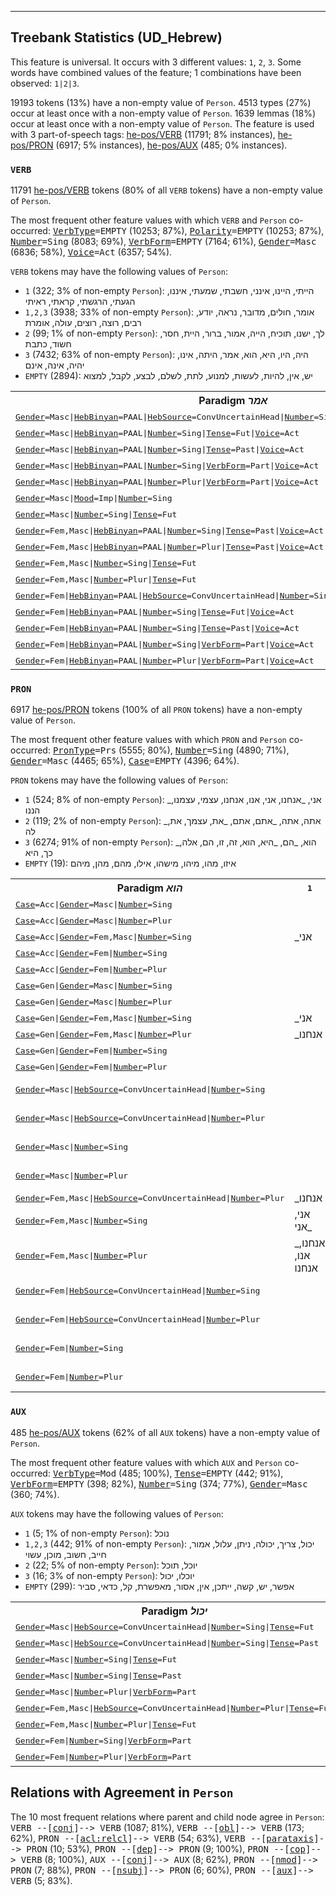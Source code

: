 

--------------------------------------------------------------------------------

## Treebank Statistics (UD_Hebrew)

This feature is universal.
It occurs with 3 different values: `1`, `2`, `3`.
Some words have combined values of the feature; 1 combinations have been observed: `1|2|3`.

19193 tokens (13%) have a non-empty value of `Person`.
4513 types (27%) occur at least once with a non-empty value of `Person`.
1639 lemmas (18%) occur at least once with a non-empty value of `Person`.
The feature is used with 3 part-of-speech tags: [he-pos/VERB]() (11791; 8% instances), [he-pos/PRON]() (6917; 5% instances), [he-pos/AUX]() (485; 0% instances).

### `VERB`

11791 [he-pos/VERB]() tokens (80% of all `VERB` tokens) have a non-empty value of `Person`.

The most frequent other feature values with which `VERB` and `Person` co-occurred: <tt><a href="VerbType.html">VerbType</a>=EMPTY</tt> (10253; 87%), <tt><a href="Polarity.html">Polarity</a>=EMPTY</tt> (10253; 87%), <tt><a href="Number.html">Number</a>=Sing</tt> (8083; 69%), <tt><a href="VerbForm.html">VerbForm</a>=EMPTY</tt> (7164; 61%), <tt><a href="Gender.html">Gender</a>=Masc</tt> (6836; 58%), <tt><a href="Voice.html">Voice</a>=Act</tt> (6357; 54%).

`VERB` tokens may have the following values of `Person`:

* `1` (322; 3% of non-empty `Person`): הייתי, היינו, אינני, חשבתי, שמעתי, איננו, הגעתי, הרגשתי, קראתי, ראיתי
* `1,2,3` (3938; 33% of non-empty `Person`): אומר, חולים, מדובר, נראה, יודע, רבים, רוצה, רוצים, עולה, אומרת
* `2` (99; 1% of non-empty `Person`): לך, ישנו, תוכיח, הייה, אמור, ברור, היית, חסר, חשוד, כתבת
* `3` (7432; 63% of non-empty `Person`): היה, היו, היא, הוא, אמר, היתה, אינו, יהיה, אינה, אינם
* `EMPTY` (2894): יש, אין, להיות, לעשות, למנוע, לתת, לשלם, לבצע, לקבל, למצוא

<table>
  <tr><th>Paradigm <i>אמר</i></th><th><tt>1</tt></th><th><tt>1,2,3</tt></th><th><tt>2</tt></th><th><tt>3</tt></th></tr>
  <tr><td><tt><a href="Gender.html">Gender</a>=Masc|<a href="HebBinyan.html">HebBinyan</a>=PAAL|<a href="HebSource.html">HebSource</a>=ConvUncertainHead|<a href="Number.html">Number</a>=Sing|<a href="Tense.html">Tense</a>=Past|<a href="Voice.html">Voice</a>=Act</tt></td><td></td><td></td><td></td><td>אמר</td></tr>
  <tr><td><tt><a href="Gender.html">Gender</a>=Masc|<a href="HebBinyan.html">HebBinyan</a>=PAAL|<a href="Number.html">Number</a>=Sing|<a href="Tense.html">Tense</a>=Fut|<a href="Voice.html">Voice</a>=Act</tt></td><td></td><td></td><td>תאמר</td><td></td></tr>
  <tr><td><tt><a href="Gender.html">Gender</a>=Masc|<a href="HebBinyan.html">HebBinyan</a>=PAAL|<a href="Number.html">Number</a>=Sing|<a href="Tense.html">Tense</a>=Past|<a href="Voice.html">Voice</a>=Act</tt></td><td></td><td></td><td>אמרת</td><td>אמר</td></tr>
  <tr><td><tt><a href="Gender.html">Gender</a>=Masc|<a href="HebBinyan.html">HebBinyan</a>=PAAL|<a href="Number.html">Number</a>=Sing|<a href="VerbForm.html">VerbForm</a>=Part|<a href="Voice.html">Voice</a>=Act</tt></td><td></td><td>אומר</td><td></td><td></td></tr>
  <tr><td><tt><a href="Gender.html">Gender</a>=Masc|<a href="HebBinyan.html">HebBinyan</a>=PAAL|<a href="Number.html">Number</a>=Plur|<a href="VerbForm.html">VerbForm</a>=Part|<a href="Voice.html">Voice</a>=Act</tt></td><td></td><td>אומרים</td><td></td><td></td></tr>
  <tr><td><tt><a href="Gender.html">Gender</a>=Masc|<a href="Mood.html">Mood</a>=Imp|<a href="Number.html">Number</a>=Sing</tt></td><td></td><td></td><td>אמור</td><td></td></tr>
  <tr><td><tt><a href="Gender.html">Gender</a>=Masc|<a href="Number.html">Number</a>=Sing|<a href="Tense.html">Tense</a>=Fut</tt></td><td></td><td></td><td></td><td>יאמר</td></tr>
  <tr><td><tt><a href="Gender.html">Gender</a>=Fem,Masc|<a href="HebBinyan.html">HebBinyan</a>=PAAL|<a href="Number.html">Number</a>=Sing|<a href="Tense.html">Tense</a>=Past|<a href="Voice.html">Voice</a>=Act</tt></td><td>אמרתי</td><td></td><td></td><td></td></tr>
  <tr><td><tt><a href="Gender.html">Gender</a>=Fem,Masc|<a href="HebBinyan.html">HebBinyan</a>=PAAL|<a href="Number.html">Number</a>=Plur|<a href="Tense.html">Tense</a>=Past|<a href="Voice.html">Voice</a>=Act</tt></td><td>אמרנו</td><td></td><td></td><td>אמרו</td></tr>
  <tr><td><tt><a href="Gender.html">Gender</a>=Fem,Masc|<a href="Number.html">Number</a>=Sing|<a href="Tense.html">Tense</a>=Fut</tt></td><td>אומר</td><td></td><td></td><td></td></tr>
  <tr><td><tt><a href="Gender.html">Gender</a>=Fem,Masc|<a href="Number.html">Number</a>=Plur|<a href="Tense.html">Tense</a>=Fut</tt></td><td></td><td></td><td></td><td>יאמרו</td></tr>
  <tr><td><tt><a href="Gender.html">Gender</a>=Fem|<a href="HebBinyan.html">HebBinyan</a>=PAAL|<a href="HebSource.html">HebSource</a>=ConvUncertainHead|<a href="Number.html">Number</a>=Sing|<a href="VerbForm.html">VerbForm</a>=Part|<a href="Voice.html">Voice</a>=Act</tt></td><td></td><td>אומרת</td><td></td><td></td></tr>
  <tr><td><tt><a href="Gender.html">Gender</a>=Fem|<a href="HebBinyan.html">HebBinyan</a>=PAAL|<a href="Number.html">Number</a>=Sing|<a href="Tense.html">Tense</a>=Fut|<a href="Voice.html">Voice</a>=Act</tt></td><td></td><td></td><td></td><td>תאמר</td></tr>
  <tr><td><tt><a href="Gender.html">Gender</a>=Fem|<a href="HebBinyan.html">HebBinyan</a>=PAAL|<a href="Number.html">Number</a>=Sing|<a href="Tense.html">Tense</a>=Past|<a href="Voice.html">Voice</a>=Act</tt></td><td></td><td></td><td></td><td>אמרה</td></tr>
  <tr><td><tt><a href="Gender.html">Gender</a>=Fem|<a href="HebBinyan.html">HebBinyan</a>=PAAL|<a href="Number.html">Number</a>=Sing|<a href="VerbForm.html">VerbForm</a>=Part|<a href="Voice.html">Voice</a>=Act</tt></td><td></td><td>אומרת</td><td></td><td></td></tr>
  <tr><td><tt><a href="Gender.html">Gender</a>=Fem|<a href="HebBinyan.html">HebBinyan</a>=PAAL|<a href="Number.html">Number</a>=Plur|<a href="VerbForm.html">VerbForm</a>=Part|<a href="Voice.html">Voice</a>=Act</tt></td><td></td><td>אומרות</td><td></td><td></td></tr>
</table>

### `PRON`

6917 [he-pos/PRON]() tokens (100% of all `PRON` tokens) have a non-empty value of `Person`.

The most frequent other feature values with which `PRON` and `Person` co-occurred: <tt><a href="PronType.html">PronType</a>=Prs</tt> (5555; 80%), <tt><a href="Number.html">Number</a>=Sing</tt> (4890; 71%), <tt><a href="Gender.html">Gender</a>=Masc</tt> (4465; 65%), <tt><a href="Case.html">Case</a>=EMPTY</tt> (4396; 64%).

`PRON` tokens may have the following values of `Person`:

* `1` (524; 8% of non-empty `Person`): _אני, _אנחנו, אני, אנו, אנחנו, עצמי, עצמנו, הננו
* `2` (119; 2% of non-empty `Person`): _אתה, אתה, _אתם, אתם, _את, עצמך, את, לה
* `3` (6274; 91% of non-empty `Person`): _הוא, _הם, _היא, הוא, זה, זו, הם, אלה, כך, היא
* `EMPTY` (19): איזו, מהו, מיהו, מישהו, אילו, מהם, מהן, מיהם

<table>
  <tr><th>Paradigm <i>הוא</i></th><th><tt>1</tt></th><th><tt>2</tt></th><th><tt>3</tt></th></tr>
  <tr><td><tt><a href="Case.html">Case</a>=Acc|<a href="Gender.html">Gender</a>=Masc|<a href="Number.html">Number</a>=Sing</tt></td><td></td><td>_אתה</td><td>_הוא</td></tr>
  <tr><td><tt><a href="Case.html">Case</a>=Acc|<a href="Gender.html">Gender</a>=Masc|<a href="Number.html">Number</a>=Plur</tt></td><td></td><td>_אתם</td><td>_הם</td></tr>
  <tr><td><tt><a href="Case.html">Case</a>=Acc|<a href="Gender.html">Gender</a>=Fem,Masc|<a href="Number.html">Number</a>=Sing</tt></td><td>_אני</td><td></td><td></td></tr>
  <tr><td><tt><a href="Case.html">Case</a>=Acc|<a href="Gender.html">Gender</a>=Fem|<a href="Number.html">Number</a>=Sing</tt></td><td></td><td></td><td>_היא</td></tr>
  <tr><td><tt><a href="Case.html">Case</a>=Acc|<a href="Gender.html">Gender</a>=Fem|<a href="Number.html">Number</a>=Plur</tt></td><td></td><td></td><td>_הן</td></tr>
  <tr><td><tt><a href="Case.html">Case</a>=Gen|<a href="Gender.html">Gender</a>=Masc|<a href="Number.html">Number</a>=Sing</tt></td><td></td><td>_אתה</td><td>_הוא</td></tr>
  <tr><td><tt><a href="Case.html">Case</a>=Gen|<a href="Gender.html">Gender</a>=Masc|<a href="Number.html">Number</a>=Plur</tt></td><td></td><td>_אתם</td><td>_הם</td></tr>
  <tr><td><tt><a href="Case.html">Case</a>=Gen|<a href="Gender.html">Gender</a>=Fem,Masc|<a href="Number.html">Number</a>=Sing</tt></td><td>_אני</td><td></td><td></td></tr>
  <tr><td><tt><a href="Case.html">Case</a>=Gen|<a href="Gender.html">Gender</a>=Fem,Masc|<a href="Number.html">Number</a>=Plur</tt></td><td>_אנחנו</td><td></td><td></td></tr>
  <tr><td><tt><a href="Case.html">Case</a>=Gen|<a href="Gender.html">Gender</a>=Fem|<a href="Number.html">Number</a>=Sing</tt></td><td></td><td>_את</td><td>_היא</td></tr>
  <tr><td><tt><a href="Case.html">Case</a>=Gen|<a href="Gender.html">Gender</a>=Fem|<a href="Number.html">Number</a>=Plur</tt></td><td></td><td></td><td>_הן</td></tr>
  <tr><td><tt><a href="Gender.html">Gender</a>=Masc|<a href="HebSource.html">HebSource</a>=ConvUncertainHead|<a href="Number.html">Number</a>=Sing</tt></td><td></td><td></td><td>_הוא, הוא</td></tr>
  <tr><td><tt><a href="Gender.html">Gender</a>=Masc|<a href="HebSource.html">HebSource</a>=ConvUncertainHead|<a href="Number.html">Number</a>=Plur</tt></td><td></td><td></td><td>_הם, הם</td></tr>
  <tr><td><tt><a href="Gender.html">Gender</a>=Masc|<a href="Number.html">Number</a>=Sing</tt></td><td></td><td>_אתה, אתה</td><td>_הוא, הוא</td></tr>
  <tr><td><tt><a href="Gender.html">Gender</a>=Masc|<a href="Number.html">Number</a>=Plur</tt></td><td></td><td>_אתם, אתם</td><td>_הם, הם</td></tr>
  <tr><td><tt><a href="Gender.html">Gender</a>=Fem,Masc|<a href="HebSource.html">HebSource</a>=ConvUncertainHead|<a href="Number.html">Number</a>=Plur</tt></td><td>_אנחנו</td><td></td><td></td></tr>
  <tr><td><tt><a href="Gender.html">Gender</a>=Fem,Masc|<a href="Number.html">Number</a>=Sing</tt></td><td>אני, _אני</td><td></td><td></td></tr>
  <tr><td><tt><a href="Gender.html">Gender</a>=Fem,Masc|<a href="Number.html">Number</a>=Plur</tt></td><td>_אנחנו, אנו, אנחנו</td><td></td><td></td></tr>
  <tr><td><tt><a href="Gender.html">Gender</a>=Fem|<a href="HebSource.html">HebSource</a>=ConvUncertainHead|<a href="Number.html">Number</a>=Sing</tt></td><td></td><td></td><td>_היא, היא</td></tr>
  <tr><td><tt><a href="Gender.html">Gender</a>=Fem|<a href="HebSource.html">HebSource</a>=ConvUncertainHead|<a href="Number.html">Number</a>=Plur</tt></td><td></td><td></td><td>_הן, הן</td></tr>
  <tr><td><tt><a href="Gender.html">Gender</a>=Fem|<a href="Number.html">Number</a>=Sing</tt></td><td></td><td>_את, את</td><td>_היא, היא</td></tr>
  <tr><td><tt><a href="Gender.html">Gender</a>=Fem|<a href="Number.html">Number</a>=Plur</tt></td><td></td><td></td><td>_הן, הן</td></tr>
</table>

### `AUX`

485 [he-pos/AUX]() tokens (62% of all `AUX` tokens) have a non-empty value of `Person`.

The most frequent other feature values with which `AUX` and `Person` co-occurred: <tt><a href="VerbType.html">VerbType</a>=Mod</tt> (485; 100%), <tt><a href="Tense.html">Tense</a>=EMPTY</tt> (442; 91%), <tt><a href="VerbForm.html">VerbForm</a>=EMPTY</tt> (398; 82%), <tt><a href="Number.html">Number</a>=Sing</tt> (374; 77%), <tt><a href="Gender.html">Gender</a>=Masc</tt> (360; 74%).

`AUX` tokens may have the following values of `Person`:

* `1` (5; 1% of non-empty `Person`): נוכל
* `1,2,3` (442; 91% of non-empty `Person`): יכול, צריך, יכולה, ניתן, עלול, אמור, חייב, חשוב, מוכן, עשוי
* `2` (22; 5% of non-empty `Person`): יוכל, תוכל
* `3` (16; 3% of non-empty `Person`): יוכלו, יכול
* `EMPTY` (299): אפשר, יש, קשה, ייתכן, אין, אסור, מאפשרת, קל, כדאי, סביר

<table>
  <tr><th>Paradigm <i>יכול</i></th><th><tt>1</tt></th><th><tt>1,2,3</tt></th><th><tt>2</tt></th><th><tt>3</tt></th></tr>
  <tr><td><tt><a href="Gender.html">Gender</a>=Masc|<a href="HebSource.html">HebSource</a>=ConvUncertainHead|<a href="Number.html">Number</a>=Sing|<a href="Tense.html">Tense</a>=Fut</tt></td><td></td><td></td><td>יוכל</td><td></td></tr>
  <tr><td><tt><a href="Gender.html">Gender</a>=Masc|<a href="HebSource.html">HebSource</a>=ConvUncertainHead|<a href="Number.html">Number</a>=Sing|<a href="Tense.html">Tense</a>=Past</tt></td><td></td><td></td><td></td><td>יכול</td></tr>
  <tr><td><tt><a href="Gender.html">Gender</a>=Masc|<a href="Number.html">Number</a>=Sing|<a href="Tense.html">Tense</a>=Fut</tt></td><td></td><td></td><td>יוכל</td><td></td></tr>
  <tr><td><tt><a href="Gender.html">Gender</a>=Masc|<a href="Number.html">Number</a>=Sing|<a href="Tense.html">Tense</a>=Past</tt></td><td></td><td></td><td></td><td>יכול</td></tr>
  <tr><td><tt><a href="Gender.html">Gender</a>=Masc|<a href="Number.html">Number</a>=Plur|<a href="VerbForm.html">VerbForm</a>=Part</tt></td><td></td><td>יכולים</td><td></td><td></td></tr>
  <tr><td><tt><a href="Gender.html">Gender</a>=Fem,Masc|<a href="HebSource.html">HebSource</a>=ConvUncertainHead|<a href="Number.html">Number</a>=Plur|<a href="Tense.html">Tense</a>=Fut</tt></td><td>נוכל</td><td></td><td></td><td></td></tr>
  <tr><td><tt><a href="Gender.html">Gender</a>=Fem,Masc|<a href="Number.html">Number</a>=Plur|<a href="Tense.html">Tense</a>=Fut</tt></td><td>נוכל</td><td></td><td></td><td>יוכלו</td></tr>
  <tr><td><tt><a href="Gender.html">Gender</a>=Fem|<a href="Number.html">Number</a>=Sing|<a href="VerbForm.html">VerbForm</a>=Part</tt></td><td></td><td>יכולה</td><td></td><td></td></tr>
  <tr><td><tt><a href="Gender.html">Gender</a>=Fem|<a href="Number.html">Number</a>=Plur|<a href="VerbForm.html">VerbForm</a>=Part</tt></td><td></td><td>יכולות</td><td></td><td></td></tr>
</table>

## Relations with Agreement in `Person`

The 10 most frequent relations where parent and child node agree in `Person`:
<tt>VERB --[<a href="../dep/conj.html">conj</a>]--> VERB</tt> (1087; 81%),
<tt>VERB --[<a href="../dep/obl.html">obl</a>]--> VERB</tt> (173; 62%),
<tt>PRON --[<a href="../dep/acl:relcl.html">acl:relcl</a>]--> VERB</tt> (54; 63%),
<tt>VERB --[<a href="../dep/parataxis.html">parataxis</a>]--> PRON</tt> (10; 53%),
<tt>PRON --[<a href="../dep/dep.html">dep</a>]--> PRON</tt> (9; 100%),
<tt>PRON --[<a href="../dep/cop.html">cop</a>]--> VERB</tt> (8; 100%),
<tt>AUX --[<a href="../dep/conj.html">conj</a>]--> AUX</tt> (8; 62%),
<tt>PRON --[<a href="../dep/nmod.html">nmod</a>]--> PRON</tt> (7; 88%),
<tt>PRON --[<a href="../dep/nsubj.html">nsubj</a>]--> PRON</tt> (6; 60%),
<tt>PRON --[<a href="../dep/aux.html">aux</a>]--> VERB</tt> (5; 83%).


